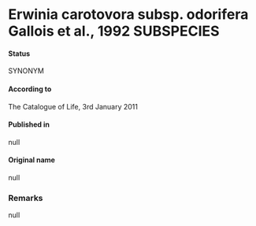# Erwinia carotovora subsp. odorifera Gallois et al., 1992 SUBSPECIES

#### Status
SYNONYM

#### According to
The Catalogue of Life, 3rd January 2011

#### Published in
null

#### Original name
null

### Remarks
null